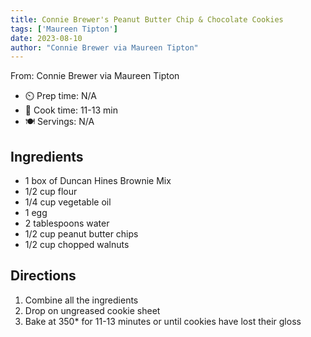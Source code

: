 ```yaml
---
title: Connie Brewer's Peanut Butter Chip & Chocolate Cookies
tags: ['Maureen Tipton']
date: 2023-08-10
author: "Connie Brewer via Maureen Tipton"
---
```

From: Connie Brewer via Maureen Tipton

- ⏲️ Prep time: N/A
- 🍳 Cook time: 11-13 min
- 🍽️ Servings: N/A

## Ingredients

- 1 box of Duncan Hines Brownie Mix
- 1/2 cup flour
- 1/4 cup vegetable oil
- 1 egg
- 2 tablespoons water
- 1/2 cup peanut butter chips
- 1/2 cup chopped walnuts

## Directions

1. Combine all the ingredients
2. Drop on ungreased cookie sheet
3. Bake at 350* for 11-13 minutes or until cookies have lost their gloss
